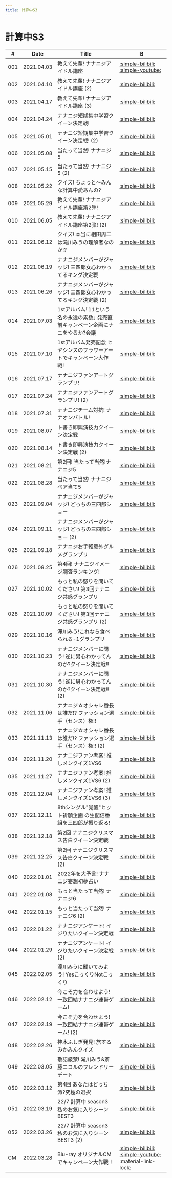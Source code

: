 ```yaml
---
title: 計算中S3
---
```


# 計算中S3

| #   | Date | Title | B |
| --- | --- | --- | --- | 
| 001 | 2021.04.03 | 教えて先輩! ナナニジアイドル講座 | [:simple-bilibili:](https://www.bilibili.com/video/BV1xh411U7jT/) [:simple-youtube:](https://www.youtube.com/watch?v=9cccoFZajN8) |
| 002 | 2021.04.10 | 教えて先輩! ナナニジアイドル講座 (2) | [:simple-bilibili:](https://www.bilibili.com/video/BV1WB4y1A7nD/) |
| 003 | 2021.04.17 | 教えて先輩! ナナニジアイドル講座 (3) | [:simple-bilibili:](https://www.bilibili.com/video/BV1Vf4y1p7gu/) |
| 004 | 2021.04.24 | ナナニジ短期集中学習クイーン決定戦! | [:simple-bilibili:](https://www.bilibili.com/video/BV1hZ4y1F7GA/) |
| 005 | 2021.05.01 | ナナニジ短期集中学習クイーン決定戦! (2) | [:simple-bilibili:](https://www.bilibili.com/video/BV1Ky4y1x7y1/) |
| 006 | 2021.05.08 | 当たって当然! ナナニジ5 | [:simple-bilibili:](https://www.bilibili.com/video/BV1E5411u762/) |
| 007 | 2021.05.15 | 当たって当然! ナナニジ5 (2) | [:simple-bilibili:](https://www.bilibili.com/video/BV1bN411Z7vQ/) |
| 008 | 2021.05.22 | クイズ! ちょっと〜みんな計算中愛あんの? | [:simple-bilibili:](https://www.bilibili.com/video/BV1po4y117cK/) |
| 009 | 2021.05.29 | 教えて先輩! ナナニジアイドル講座第2弾! | [:simple-bilibili:](https://www.bilibili.com/video/BV1Po4y1y7kT/) |
| 010 | 2021.06.05 | 教えて先輩! ナナニジアイドル講座第2弾! (2) | [:simple-bilibili:](https://www.bilibili.com/video/BV1k44y167df/) |
| 011 | 2021.06.12 | クイズ! 本当に相田周二は滝川みうの理解者なのか!? | [:simple-bilibili:](https://www.bilibili.com/video/BV1iw411f7r3/) |
| 012 | 2021.06.19 | ナナニジメンバーがジャッジ! 三四郎女心わかってるキング決定戦 | [:simple-bilibili:](https://www.bilibili.com/video/BV1FB4y1u7vC/) |
| 013 | 2021.06.26 | ナナニジメンバーがジャッジ! 三四郎女心わかってるキング決定戦 (2) | [:simple-bilibili:](https://www.bilibili.com/video/BV1Mh411h7RB/) |
| 014 | 2021.07.03 | 1stアルバム｢11という名の永遠の素数｣ 発売直前キャンペーン企画にナニをやるか?会議 | [:simple-bilibili:](https://www.bilibili.com/video/BV1xK4y1M7i4/) |
| 015 | 2021.07.10 | 1stアルバム発売記念 ヒヤシンスのフラワーアートでキャンペーン大作戦! | [:simple-bilibili:](https://www.bilibili.com/video/BV1WK4y1u7a6/) |
| 016 | 2021.07.17 | ナナニジファンアートグランプリ! | [:simple-bilibili:](https://www.bilibili.com/video/BV1Zv411E78t/) |
| 017 | 2021.07.24 | ナナニジファンアートグランプリ! (2) | [:simple-bilibili:](https://www.bilibili.com/video/BV1kq4y1D7un/) |
| 018 | 2021.07.31 | ナナニジチーム対抗! ナナオンバトル! | [:simple-bilibili:](https://www.bilibili.com/video/BV1nM4y1575n/) |
| 019 | 2021.08.07 | ト書き即興演技力クイーン決定戦 | [:simple-bilibili:](https://www.bilibili.com/video/BV1eg411j7Jq/) |
| 020 | 2021.08.14 | ト書き即興演技力クイーン決定戦 (2) | [:simple-bilibili:](https://www.bilibili.com/video/BV1kf4y1P7Ze/) |
| 021 | 2021.08.21 | 第2回! 当たって当然!ナナニジ5 | [:simple-bilibili:](https://www.bilibili.com/video/BV12b4y1m71U/) |
| 022 | 2021.08.28 | 当たって当然! ナナニジペア当て5 | [:simple-bilibili:](https://www.bilibili.com/video/BV1y3411i7VD/) |
| 023 | 2021.09.04 | ナナニジメンバーがジャッジ! どっちの三四郎ショー | [:simple-bilibili:](https://www.bilibili.com/video/BV1gh411p7AK/) |
| 024 | 2021.09.11 | ナナニジメンバーがジャッジ! どっちの三四郎ショー (2) | [:simple-bilibili:](https://www.bilibili.com/video/BV1g34y1X7yK/) |
| 025 | 2021.09.18 | ナナニジお手軽意外グルメグランプリ | [:simple-bilibili:](https://www.bilibili.com/video/BV1pU4y1A7e3/) |
| 026 | 2021.09.25 | 第4回! ナナニジイメージ調査ランキング! | [:simple-bilibili:](https://www.bilibili.com/video/BV1oL4y187mb/) |
| 027 | 2021.10.02 | もっと私の怒りを聞いてください! 第3回ナナニジ共感グランプリ | [:simple-bilibili:](https://www.bilibili.com/video/BV1C44y1x7Y4/) |
| 028 | 2021.10.09 | もっと私の怒りを聞いてください! 第3回ナナニジ共感グランプリ (2) | [:simple-bilibili:](https://www.bilibili.com/video/BV1Bu411Z79U/) |
| 029 | 2021.10.16 | 滝川みう!これなら食べられる-1グランプリ | [:simple-bilibili:](https://www.bilibili.com/video/BV12T4y1R75p/) |
| 030 | 2021.10.23 | ナナニジメンバーに問う! 逆に男心わかってんのか?クイーン決定戦!! | [:simple-bilibili:](https://www.bilibili.com/video/BV13g411K7Mg/) |
| 031 | 2021.10.30 | ナナニジメンバーに問う! 逆に男心わかってんのか?クイーン決定戦!! (2) | [:simple-bilibili:](https://www.bilibili.com/video/BV1rg411K72G/) |
| 032 | 2021.11.06 | ナナニジ☆オシャレ番長は誰だ!? ファッション選手（センス）権!! | [:simple-bilibili:](https://www.bilibili.com/video/BV1jL411g7Jj/) |
| 033 | 2021.11.13 | ナナニジ☆オシャレ番長は誰だ!? ファッション選手（センス）権!! (2) | [:simple-bilibili:](https://www.bilibili.com/video/BV1PP4y1L7Uw/) |
| 034 | 2021.11.20 | ナナニジファン考案! 推しメンクイズ1VS6 | [:simple-bilibili:](https://www.bilibili.com/video/BV1P44y1e7yk/) |
| 035 | 2021.11.27 | ナナニジファン考案! 推しメンクイズ1VS6 (2) | [:simple-bilibili:](https://www.bilibili.com/video/BV1of4y1K7qb/) |
| 036 | 2021.12.04 | ナナニジファン考案! 推しメンクイズ1VS6 (3) | [:simple-bilibili:](https://www.bilibili.com/video/BV1mq4y1q71g/) |
| 037 | 2021.12.11 | 8thシングル"覚醒"ヒット祈願企画 の生配信番組を三四郎が振り返る! | [:simple-bilibili:](https://www.bilibili.com/video/BV1T3411x7Nn/) |
| 038 | 2021.12.18 | 第2回 ナナニジクリスマス告白クイーン決定戦 | [:simple-bilibili:](https://www.bilibili.com/video/BV1mY411h7xR/) |
| 039 | 2021.12.25 | 第2回 ナナニジクリスマス告白クイーン決定戦 (2) | [:simple-bilibili:](https://www.bilibili.com/video/BV1n3411i7XT/) |
| 040 | 2022.01.01 | 2022年を大予言! ナナニジ妄想初夢占い | [:simple-bilibili:](https://www.bilibili.com/video/BV1wL4y1b7rS/) |
| 041 | 2022.01.08 | もっと当たって当然! ナナニジ6 | [:simple-bilibili:](https://www.bilibili.com/video/BV1xb4y1H7Uf/) |
| 042 | 2022.01.15 | もっと当たって当然! ナナニジ6 (2) | [:simple-bilibili:](https://www.bilibili.com/video/BV12b4y1J7bc/) |
| 043 | 2022.01.22 | ナナニジアンケート! イジりたいクイーン決定戦 | [:simple-bilibili:](https://www.bilibili.com/video/BV1W3411E7An/) |
| 044 | 2022.01.29 | ナナニジアンケート! イジりたいクイーン決定戦 (2) | [:simple-bilibili:](https://www.bilibili.com/video/BV1Wm4y1Z7d6/) |
| 045 | 2022.02.05 | 滝川みうに聞いてみよう! YesこっくりNotこっくり | [:simple-bilibili:](https://www.bilibili.com/video/BV1K34y1C7zx/) |
| 046 | 2022.02.12 | 今こそ力を合わせよう! 一致団結ナナニジ連帯ゲーム! | [:simple-bilibili:](https://www.bilibili.com/video/BV19Y411V7QA/) |
| 047 | 2022.02.19 | 今こそ力を合わせよう! 一致団結ナナニジ連帯ゲーム! (2) | [:simple-bilibili:](https://www.bilibili.com/video/BV19Y41137vq/) |
| 048 | 2022.02.26 | 神木ふしぎ発見! 旅するみかみんクイズ | [:simple-bilibili:](https://www.bilibili.com/video/BV1mT4y1S7N2/) |
| 049 | 2022.03.05 | 敬語厳禁! 滝川みう&斎藤ニコルのフレンドリーデート | [:simple-bilibili:](https://www.bilibili.com/video/BV1n34y187Kb/) |
| 050 | 2022.03.12 | 第4回 あなたはどっち派?究極の選択 | [:simple-bilibili:](https://www.bilibili.com/video/BV1du411i7KG/) |
| 051 | 2022.03.19 | 22/7 計算中 season3 私のお気に入りシーンBEST3 | [:simple-bilibili:](https://www.bilibili.com/video/BV1w34y1475A/) |
| 052 | 2022.03.26 | 22/7 計算中 season3 私のお気に入りシーンBEST3 (2) | [:simple-bilibili:](https://www.bilibili.com/video/BV1a3411J7hX/) |
| CM  | 2022.03.28 | Blu-ray オリジナルCMでキャンペーン大作戦！ | [:simple-bilibili:](https://www.bilibili.com/video/BV125411m7m2/) [:simple-youtube:](https://www.youtube.com/watch?v=rRQSGAqnI5s) :material-link-lock: |
